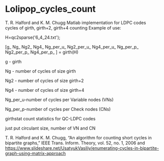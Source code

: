 # Lolipop_cycles_count
T. R. Halford and K. M. Chugg Matlab implementation for LDPC codes cycles of girth, girth+2, girth+4 counting
Example of use:


H=qc2sparse('6_4_24.txt');


[g_ Ng_ Ng2_ Ng4_ Ng_per_u_ Ng2_per_u_ Ng4_per_u_ Ng_per_p_ Ng2_per_p_ Ng4_per_p_ ] = girth(H) 


g - girth


Ng - number of cycles of size girth


Ng2 - number of cycles of size girth+2


Ng4 - number of cycles of size girth+4


Ng_per_u-number of cycles per Variable nodes (VNs)


Ng_per_p-number of cycles per Check nodes (CNs)


girthstat count statistics for QC-LDPC codes


just put circulant size, number of VN and CN

T. R. Halford and K. M. Chugg, “An algorithm for counting short cycles in bipartite graphs,” IEEE Trans. Inform. Theory,
vol. 52, no. 1, 2006 and
https://www.slideshare.net/UsatyukVasiliy/enumerating-cycles-in-bipartite-graph-using-matrix-approach
